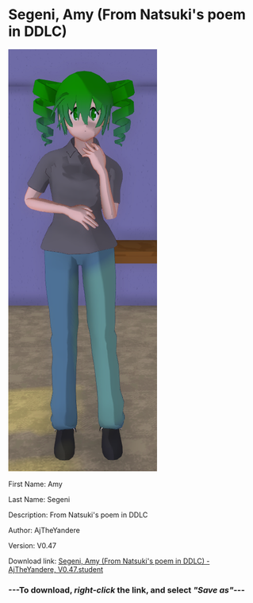 # Segeni, Amy (From Natsuki's poem in DDLC)

<img src="https://raw.githubusercontent.com/Arbiter1223/Daigaku-Gurashi-Custom-Students/master/Students/Files/Segeni%2C%20Amy%20(From%20Natsuki's%20poem%20in%20DDLC).png" title="Segeni, Amy (From Natsuki's poem in DDLC) - AjTheYandere, V0.47">

First Name: Amy

Last Name: Segeni

Description: From Natsuki's poem in DDLC

Author: AjTheYandere

Version: V0.47

Download link: <a href="https://raw.githubusercontent.com/Arbiter1223/Daigaku-Gurashi-Custom-Students/master/Students/Files/Segeni%2C%20Amy%20(From%20Natsuki's%20poem%20in%20DDLC)%20-%20AjTheYandere%2C%20V0.47.student">Segeni, Amy (From Natsuki's poem in DDLC) - AjTheYandere, V0.47.student</a>

### ---**To download, _right-click_ the link, and select _"Save as"_**---
